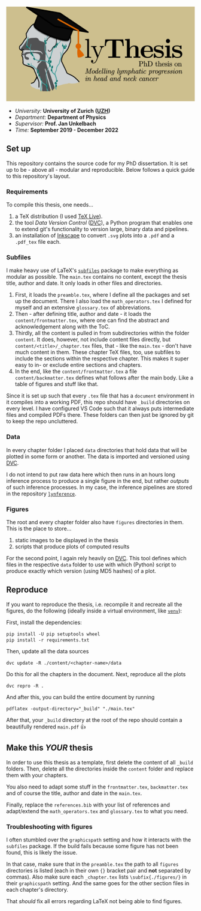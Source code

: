 ![social card](./github-social-card.png)

* _University:_ **University of Zurich ([UZH])**
* _Department:_ **Department of Physics**
* _Supervisor:_ **Prof. Jan Unkelbach**
* _Time:_ **September 2019 - December 2022**

## Set up

This repository contains the source code for my PhD dissertation. It is set up to be - above all - modular and reproducible. Below follows a quick guide to this repository's layout.

### Requirements

To compile this thesis, one needs...

1. a TeX distribution (I used [TeX Live]).
2. the tool _Data Version Control_ ([DVC]), a Python program that enables one to extend git's functionality to version large, binary data and pipelines.
3. an installation of [Inkscape] to convert `.svg` plots into a `.pdf` and a `.pdf_tex` file each.

### Subfiles

I make heavy use of LaTeX's [`subfiles`] package to make everything as modular as possible. The `main.tex` contains no content, except the thesis title, author and date. It only loads in other files and directories.

1. First, it loads the `preamble.tex`, where I define all the packages and set up the document. There I also load the `math_operators.tex` I defined for myself and an extensive `glossary.tex` of abbreviations.
2. Then - after defining title, author and date - it loads the `content/frontmatter.tex`, where one can find the abstract and acknowledgement along with the ToC.
3. Thirdly, all the content is pulled in from subdirectories within the folder `content`. It does, however, not include content files directly, but `content/<title>/_chapter.tex` files, that - like the `main.tex` - don't have much content in them. These chapter TeX files, too, use subfiles to include the sections within the respective chapter. This makes it super easy to in- or exclude entire sections and chapters.
4. In the end, like the `content/frontmatter.tex` a file `content/backmatter.tex` defines what follows after the main body. Like a table of figures and stuff like that.

Since it is set up such that every `.tex` file that has a `document` environment in it compiles into a working PDF, this repo should have `_build` directories on every level. I have configured VS Code such that it always puts intermediate files and compiled PDFs there. These folders can then just be ignored by git to keep the repo uncluttered.

### Data

In every chapter folder I placed `data` directories that hold data that will be plotted in some form or another. The data is imported and versioned using [DVC].

I do not intend to put raw data here which then runs in an hours long inference process to produce a single figure in the end, but rather _outputs_ of such inference processes. In my case, the inference pipelines are stored in the repository [`lynference`].

### Figures

The root and every chapter folder also have `figures` directories in them. This is the place to store...

1. static images to be displayed in the thesis
2. scripts that produce plots of computed results

For the second point, I again rely heavily on [DVC]. This tool defines which files in the respective `data` folder to use with which (Python) script to produce exactly which version (using MD5 hashes) of a plot.

## Reproduce

If you want to reproduce the thesis, i.e. recompile it and recreate all the figures, do the following (ideally inside a virtual environment, like [`venv`]):

First, install the dependencies:

```
pip install -U pip setuptools wheel
pip install -r requirements.txt
```

Then, update all the data sources

```
dvc update -R ./content/<chapter-name>/data
```

Do this for all the chapters in the document. Next, reproduce all the plots

```
dvc repro -R .
```

And after this, you can build the entire document by running

```
pdflatex -output-directory="_build" "./main.tex"
```

After that, your `_build` directory at the root of the repo should contain a beautifully rendered `main.pdf` :+1:

## Make this _YOUR_ thesis

In order to use this thesis as a template, first delete the content of all `_build` folders. Then, delete all the directories inside the `content` folder and replace them with your chapters.

You also need to adapt some stuff in the `frontmatter.tex`, `backmatter.tex` and of course the title, author and date in the `main.tex`.

Finally, replace the `references.bib` with your list of references and adapt/extend the `math_operators.tex` and `glossary.tex` to what you need.

### Troubleshooting with figures

I often stumbled over the `graphicspath` setting and how it interacts with the `subfiles` package. If the build fails because some figure has not been found, this is likely the issue.

In that case, make sure that in the `preamble.tex` the path to all `figures` directories is listed (each in their own `{}` bracket pair and **not** separated by commas). Also make sure each `_chapter.tex` lists `\subfix{./figures/}` in their `graphicspath` setting. And the same goes for the other section files in each chapter's directory.

That _should_ fix all errors regarding LaTeX not being able to find figures.


[UZH]: https://www.uzh.ch/en.html
[TeX Live]: https://tug.org/texlive/
[DVC]: https://dvc.org
[Inkscape]: https://inkscape.org/
[`subfiles`]: https://www.ctan.org/pkg/subfiles
[`lynference`]: https://github.com/rmnldwg/lynference
[`venv`]: https://docs.python.org/3/library/venv.html
